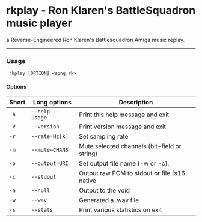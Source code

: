 # rkplay - Ron Klaren's BattleSquadron music player

a Reverse-Engineered Ron Klaren's Battlesquadron Amiga music replay.

-------------------------------------------

### Usage

     rkplay [OPTION] <song.rk>

#### Options

| Short|      Long options|                                   Description|
|------|------------------|----------------------------------------------|
| `-h` | `--help --usage` | Print this help message and exit             |
| `-V` | `--version`      | Print version message and exit               |
| `-r` | `--rate=Hz[k]`   | Set sampling rate                            |
| `-m` | `--mute=CHANS`   | Mute selected channels (bit-field or string) |
| `-o` | `--output=URI`   | Set output file name (-w or -c).             |
| `-c` | `--stdout`       | Output raw PCM to stdout or file [s16 native |
| `-n` | `--null`         | Output to the void                           |
| `-w` | `--wav`          | Generated a .wav file                        |
| `-s` | `--stats`        | Print various statistics on exit             |
